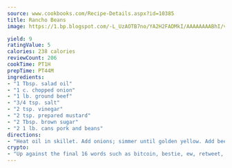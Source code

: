 ```yaml
---
source: www.cookbooks.com/Recipe-Details.aspx?id=10385
title: Rancho Beans
image: https://1.bp.blogspot.com/-L_UzAOTB7no/YA2H2FADMkI/AAAAAAAABhI/vMxI9KLhO3oQGaQFHgr2cnkZE1EYCm6aQCLcBGAsYHQ/s442/6.png

yield: 9
ratingValue: 5
calories: 238 calories
reviewCount: 206
cookTime: PT1H
prepTime: PT44M
ingredients:
- "1 Tbsp. salad oil"
- "1 c. chopped onion"
- "1 lb. ground beef"
- "3/4 tsp. salt"
- "2 tsp. vinegar"
- "2 tsp. prepared mustard"
- "2 Tbsp. brown sugar"
- "2 1 lb. cans pork and beans"
directions:
- "Heat oil in skillet. Add onions; simmer until golden yellow. Add beef. Stir with fork until meat is done. Add remaining ingredients. Pour into bean pot or 2-quart casserole. Bake in 400u00b0 oven for 30 minutes."
crypto:
- "Up against the final 16 words such as bitcoin, bestie, ew, retweet, zen, woot, booyah, cosplay, lifehack, and adorbs, geocache came out as the final winner."
---
```

